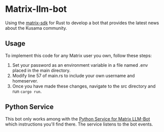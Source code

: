 # Matrix-llm-bot
Using the <a href="https://matrix-org.github.io/matrix-rust-sdk/matrix_sdk/index.html">matrix-sdk</a> for Rust to develop a bot that provides the latest news about the Kusama community.

## Usage
To implement this code for any Matrix user you own, follow these steps:
<ol>
  <li> Set your password as an environment variable in a file named .env placed in the main directory.</li>
  <li> Modify line 57 of main.rs to include your own username and homeserver.</li>
  <li> Once you have made these changes, navigate to the src directory and run <code>cargo run</code>.</li>
</ol>

## Python Service

This bot only works among with the [Python Service for Matrix LLM-Bot](https://github.com/ail3ngrimaldi/python-llm-service) which instructions you'll find there. The service listens to the bot events.